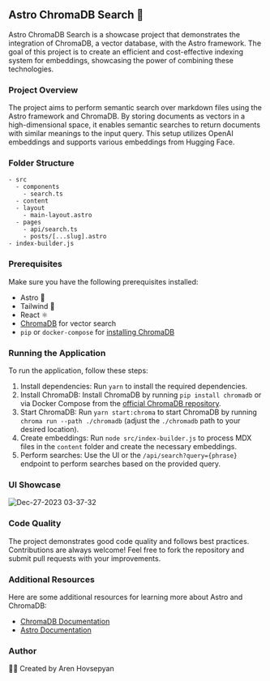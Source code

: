 ## Astro ChromaDB Search 🚀

Astro ChromaDB Search is a showcase project that demonstrates the integration of ChromaDB, a vector database, with the Astro framework. The goal of this project is to create an efficient and cost-effective indexing system for embeddings, showcasing the power of combining these technologies.

### Project Overview

The project aims to perform semantic search over markdown files using the Astro framework and ChromaDB. By storing documents as vectors in a high-dimensional space, it enables semantic searches to return documents with similar meanings to the input query. This setup utilizes OpenAI embeddings and supports various embeddings from Hugging Face.

### Folder Structure

```
- src
  - components
    - search.ts
  - content
  - layout
    - main-layout.astro
  - pages
    - api/search.ts
    - posts/[...slug].astro
- index-builder.js
```

### Prerequisites

Make sure you have the following prerequisites installed:

*   Astro 🚀
*   Tailwind 🌊
*   React ⚛️
*   [ChromaDB](https://www.trychroma.com/) for vector search
*   `pip` or `docker-compose` for [installing ChromaDB](https://docs.trychroma.com/getting-started#1-install)

### Running the Application

To run the application, follow these steps:

1.  Install dependencies: Run `yarn` to install the required dependencies.
2.  Install ChromaDB: Install ChromaDB by running `pip install chromadb` or via Docker Compose from the [official ChromaDB repository](https://github.com/arenah/chromadb).
3.  Start ChromaDB: Run `yarn start:chroma` to start ChromaDB by running `chroma run --path ./chromadb` (adjust the `./chromadb` path to your desired location).
4.  Create embeddings: Run `node src/index-builder.js` to process MDX files in the `content` folder and create the necessary embeddings.
5.  Perform searches: Use the UI or the `/api/search?query={phrase}` endpoint to perform searches based on the provided query.

### UI Showcase

![Dec-27-2023 03-37-32](https://github.com/Cartman720/astro-chromadb-search/assets/12465135/97b7211e-64d6-43ff-984d-7ab38a3ef82a)


### Code Quality

The project demonstrates good code quality and follows best practices. Contributions are always welcome! Feel free to fork the repository and submit pull requests with your improvements.

### Additional Resources

Here are some additional resources for learning more about Astro and ChromaDB:

*   [ChromaDB Documentation](https://docs.trychroma.com/getting-started)
*   [Astro Documentation](https://docs.astro.build/en/getting-started/)

### Author

👨‍💻 Created by Aren Hovsepyan
